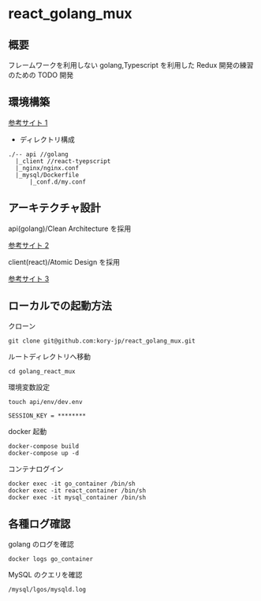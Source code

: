 # react_golang_mux

## 概要

フレームワークを利用しない golang,Typescript を利用した Redux 開発の練習のための TODO 開発

## 環境構築

[参考サイト 1](https://qiita.com/takuya911/items/2447c97525d4c48b72a2)

- ディレクトリ構成

```
./-- api //golang
  |_client //react-tyepscript
  |_nginx/nginx.conf
  |_mysql/Dockerfile
      |_conf.d/my.conf
```

## アーキテクチャ設計

api(golang)/Clean Architecture を採用

[参考サイト 2](https://qiita.com/hirotakan/items/698c1f5773a3cca6193e)

client(react)/Atomic Design を採用

[参考サイト 3](https://www.happylifecreators.com/blog/20220113/)

## ローカルでの起動方法

クローン

```
git clone git@github.com:kory-jp/react_golang_mux.git
```

ルートディレクトリへ移動

```
cd golang_react_mux
```

環境変数設定

```
touch api/env/dev.env
```

```
SESSION_KEY = ********
```

docker 起動

```
docker-compose build
docker-compose up -d
```

コンテナログイン

```
docker exec -it go_container /bin/sh
docker exec -it react_container /bin/sh
docker exec -it mysql_container /bin/sh
```

## 各種ログ確認

golang のログを確認

```
docker logs go_container
```

MySQL のクエリを確認

`/mysql/lgos/mysqld.log`
